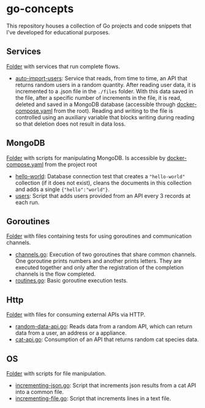 # go-concepts
This repository houses a collection of Go projects and code snippets that I've developed for educational purposes.

## Services
<a href="./services/">Folder</a> with services that run complete flows.
- <a href="./mongodb/auto-import-users/main.go">auto-import-users</a>: Service that reads, from time to time, an API that returns random users in a random quantity. After reading user data, it is incremented to a .json file in the ```./files``` folder. With this data saved in the file, after a specific number of increments in the file, it is read, deleted and saved in a MongoDB database (accessible through <a href="./docker-compose.yaml">docker-compose.yaml</a> from the root). Reading and writing to the file is controlled using an auxiliary variable that blocks writing during reading so that deletion does not result in data loss.
  
## MongoDB
<a href="./mongodb/">Folder</a> with scripts for manipulating MongoDB. Is accessible by <a href="./docker-compose.yaml">docker-compose.yaml</a> from the project root
- <a href="./mongodb/hello-world/main.go">hello-world</a>: Database connection test that creates a ```"hello-world"``` collection (if it does not exist), cleans the documents in this collection and adds a single ```{"hello":"world"}```.
- <a href="./mongodb/users/main.go">users</a>: Script that adds users provided from an API every 3 records at each run.

## Goroutines
<a href="./goroutines/">Folder</a> with files containing tests for using goroutines and communication channels.
- <a href="./goroutines/channels.go">channels.go</a>: Execution of two goroutines that share common channels. One goroutine prints numbers and another prints letters. They are executed together and only after the registration of the completion channels is the flow completed.
- <a href="./goroutines/routines.go">routines.go</a>: Basic goroutine execution tests.

## Http
<a href="./http/">Folder</a> with files for consuming external APIs via HTTP.
  - <a href="./http/random-data-api.go">random-data-api.go</a>: Reads data from a random API, which can return data from a user, an address or a appliance.
- <a href="./http/cat-api.go">cat-api.go</a>: Consumption of an API that returns random cat species data.

## OS
<a href="./os/">Folder</a> with scripts for file manipulation.
- <a href="./os/incrementing-json.go">incrementing-json.go</a>: Script that increments json results from a cat API into a common file.
- <a href="./os/incrementing-file.go">incrementing-file.go</a>: Script that increments lines in a text file.